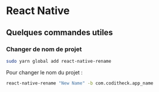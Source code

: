 # React Native

## Quelques commandes utiles
### Changer de nom de projet

```sh
sudo yarn global add react-native-rename

```
Pour changer le nom du projet :
```sh
react-native-rename "New Name" -b com.coditheck.app_name

```

